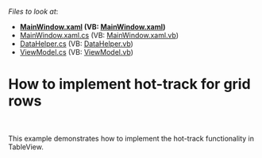 <!-- default file list -->
*Files to look at*:

* **[MainWindow.xaml](./CS/WpfApplication/MainWindow.xaml) (VB: [MainWindow.xaml](./VB/WpfApplication/MainWindow.xaml))**
* [MainWindow.xaml.cs](./CS/WpfApplication/MainWindow.xaml.cs) (VB: [MainWindow.xaml.vb](./VB/WpfApplication/MainWindow.xaml.vb))
* [DataHelper.cs](./CS/WpfApplication/Model/DataHelper.cs) (VB: [DataHelper.vb](./VB/WpfApplication/Model/DataHelper.vb))
* [ViewModel.cs](./CS/WpfApplication/ViewModel/ViewModel.cs) (VB: [ViewModel.vb](./VB/WpfApplication/ViewModel/ViewModel.vb))
<!-- default file list end -->
# How to implement hot-track for grid rows


<p><br />
<p>This example demonstrates how to implement the hot-track functionality in TableView.</p></p>

<br/>


